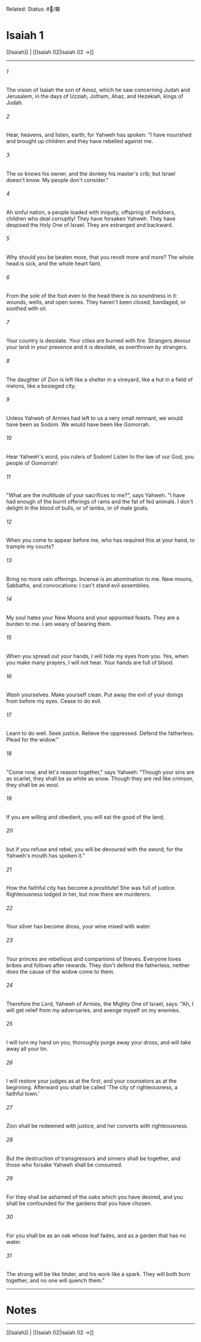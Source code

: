 Related:
Status: #📖/🟥
# Isaiah 1

[[Isaiah]] | [[Isaiah 02|Isaiah 02 →]]
***



###### 1 
The vision of Isaiah the son of Amoz, which he saw concerning Judah and Jerusalem, in the days of Uzziah, Jotham, Ahaz, and Hezekiah, kings of Judah. 

###### 2 
Hear, heavens, and listen, earth; for Yahweh has spoken: "I have nourished and brought up children and they have rebelled against me. 

###### 3 
The ox knows his owner, and the donkey his master's crib; but Israel doesn't know. My people don't consider." 

###### 4 
Ah sinful nation, a people loaded with iniquity, offspring of evildoers, children who deal corruptly! They have forsaken Yahweh. They have despised the Holy One of Israel. They are estranged and backward. 

###### 5 
Why should you be beaten more, that you revolt more and more? The whole head is sick, and the whole heart faint. 

###### 6 
From the sole of the foot even to the head there is no soundness in it: wounds, welts, and open sores. They haven't been closed, bandaged, or soothed with oil. 

###### 7 
Your country is desolate. Your cities are burned with fire. Strangers devour your land in your presence and it is desolate, as overthrown by strangers. 

###### 8 
The daughter of Zion is left like a shelter in a vineyard, like a hut in a field of melons, like a besieged city. 

###### 9 
Unless Yahweh of Armies had left to us a very small remnant, we would have been as Sodom. We would have been like Gomorrah. 

###### 10 
Hear Yahweh's word, you rulers of Sodom! Listen to the law of our God, you people of Gomorrah! 

###### 11 
"What are the multitude of your sacrifices to me?", says Yahweh. "I have had enough of the burnt offerings of rams and the fat of fed animals. I don't delight in the blood of bulls, or of lambs, or of male goats. 

###### 12 
When you come to appear before me, who has required this at your hand, to trample my courts? 

###### 13 
Bring no more vain offerings. Incense is an abomination to me. New moons, Sabbaths, and convocations: I can't stand evil assemblies. 

###### 14 
My soul hates your New Moons and your appointed feasts. They are a burden to me. I am weary of bearing them. 

###### 15 
When you spread out your hands, I will hide my eyes from you. Yes, when you make many prayers, I will not hear. Your hands are full of blood. 

###### 16 
Wash yourselves. Make yourself clean. Put away the evil of your doings from before my eyes. Cease to do evil. 

###### 17 
Learn to do well. Seek justice. Relieve the oppressed. Defend the fatherless. Plead for the widow." 

###### 18 
"Come now, and let's reason together," says Yahweh: "Though your sins are as scarlet, they shall be as white as snow. Though they are red like crimson, they shall be as wool. 

###### 19 
If you are willing and obedient, you will eat the good of the land; 

###### 20 
but if you refuse and rebel, you will be devoured with the sword; for the Yahweh's mouth has spoken it." 

###### 21 
How the faithful city has become a prostitute! She was full of justice. Righteousness lodged in her, but now there are murderers. 

###### 22 
Your silver has become dross, your wine mixed with water. 

###### 23 
Your princes are rebellious and companions of thieves. Everyone loves bribes and follows after rewards. They don't defend the fatherless, neither does the cause of the widow come to them. 

###### 24 
Therefore the Lord, Yahweh of Armies, the Mighty One of Israel, says: "Ah, I will get relief from my adversaries, and avenge myself on my enemies. 

###### 25 
I will turn my hand on you, thoroughly purge away your dross, and will take away all your tin. 

###### 26 
I will restore your judges as at the first, and your counselors as at the beginning. Afterward you shall be called 'The city of righteousness, a faithful town.' 

###### 27 
Zion shall be redeemed with justice, and her converts with righteousness. 

###### 28 
But the destruction of transgressors and sinners shall be together, and those who forsake Yahweh shall be consumed. 

###### 29 
For they shall be ashamed of the oaks which you have desired, and you shall be confounded for the gardens that you have chosen. 

###### 30 
For you shall be as an oak whose leaf fades, and as a garden that has no water. 

###### 31 
The strong will be like tinder, and his work like a spark. They will both burn together, and no one will quench them."

---
# Notes


***
[[Isaiah]] | [[Isaiah 02|Isaiah 02 →]]
